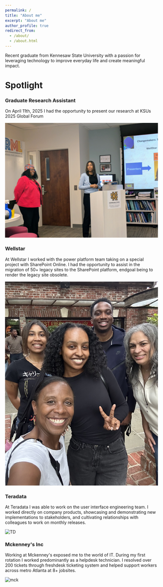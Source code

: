 ```yaml
---
permalink: /
title: "About me"
excerpt: "About me"
author_profile: true
redirect_from: 
  - /about/
  - /about.html
---
```


Recent graduate from Kennesaw State University with a passion for leveraging technology to improve everyday life and create meaningful impact.

Spotlight
======

### Graduate Research Assistant ###
On April 11th, 2025 I had the opportunity to present our research at KSUs 2025 Global Forum 

![ksu](/images/global%20forum.jpg)

### Wellstar ###
At Wellstar I worked with the power platform team taking on a special project with SharePoint Online. I had the opportunity to assist in the migration of 50+ legacy sites to the SharePoint platform, endgoal being to render the legacy site obsolete. 

![wellstar](/images/wellstar_team.jpg)

### Teradata ###
At Teradata I was able to work on the user interface engineering team. I worked directly on company products, showcasing and demonstrating new implementations to stakeholders, and cultivating relationships with colleagues to work on monthly releases. 

![TD](/images/TD.jpg)

### Mckenney's Inc ###
Working at Mckenney's exposed me to the world of IT. During my first rotation I worked predominantly as a helpdesk technician. I resolved over 200 tickets through freshdesk ticketing system and helped support workers across metro Atlanta at 8+ jobsites.    

![mck](/images/mck.JPG)